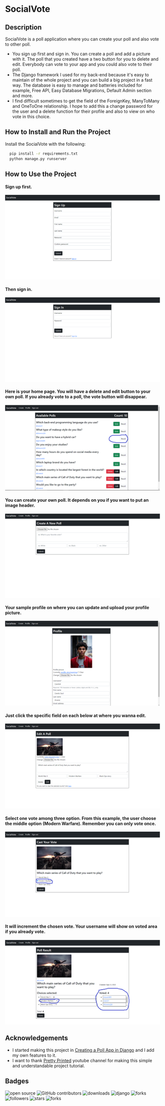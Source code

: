 
# SocialVote

## Description
SocialVote is a poll application where you can create your poll and also vote to other poll.

- You sign up first and sign in. You can create a poll and add a picture with it. The poll that you created have a two button for you to delete and edit. Everybody can vote to your app and you could also vote to their poll.
- The Django framework I used for my back-end because it's easy to maintain of the whole project and you can build a big project in a fast way. The database is easy to manage and batteries included for example, Free API, Easy Database Migrations, Default Admin section and more.
- I find difficult sometimes to get the field of the ForeignKey, ManyToMany and OneToOne relationship. I hope to add this a change password for the user and a delete function for their profile and also to view on who vote in this choice.

## How to Install and Run the Project

Install the SocialVote with the following:

```bash
  pip install -r requirements.txt
  python manage.py runserver
```

## How to Use the Project

#### Sign up first.
![sign up](screenshots/sign-up.png?raw=true)
#### Then sign in.
![sign in](screenshots/sign-in.png?raw=true)
#### Here is your home page. You will have a delete and edit button to your own poll. If you already vote to a poll, the vote button will disappear.
![home](screenshots/home.png?raw=true)
#### You can create your own poll. It depends on you if you want to put an image header.
![create](screenshots/create.png?raw=true)
#### Your sample profile on where you can update and upload your profile picture.
![profile](screenshots/profile.png?raw=true)
#### Just click the specific field on each below at where you wanna edit.
![edit](screenshots/edit.png?raw=true)
#### Select one vote among three option. From this example, the user choose the middle option (Modern Warfare). Remember you can only vote once.
![vote](screenshots/vote.png?raw=true)
#### It will increment the chosen vote. Your username will show on voted area if you already vote.
![result](screenshots/result.png?raw=true)

## Acknowledgements

 - I started making this project in [Creating a Poll App in Django](https://www.youtube.com/watch?v=RMTVAIVrdtM&t=34s) and I add my own features to it.
 - I want to thank [Pretty Printed](https://www.youtube.com/c/PrettyPrintedTutorials) youtube channel for making this simple and understandable project tutorial.
 

## Badges
![open source](https://img.shields.io/badge/Open%20Source-%F0%9F%92%9A-white)
![GitHub contributors](https://img.shields.io/github/contributors/Llanz-dev/SocialVote)
![downloads](https://img.shields.io/github/downloads/Llanz-dev/SocialVote/total)
![django](https://img.shields.io/badge/django-4.1.1-brightgreen)
![forks](https://img.shields.io/github/last-commit/Llanz-dev/SocialVote)
![followers](https://img.shields.io/github/followers/Llanz-dev?style=social)
![stars](https://img.shields.io/github/stars/Llanz-dev?style=social)
![forks](https://img.shields.io/github/forks/Llanz-dev/SocialVote?style=social)


